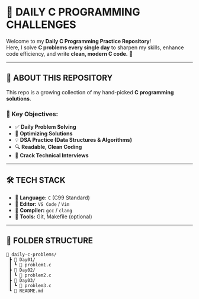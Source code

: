 # 🚀 **DAILY C PROGRAMMING CHALLENGES**

Welcome to my **Daily C Programming Practice Repository**!  
Here, I solve **C problems every single day** to sharpen my skills, enhance code efficiency, and write **clean, modern C code.** 🌟

---

## 📌 **ABOUT THIS REPOSITORY**

This repo is a growing collection of my hand-picked **C programming solutions**.  
### 🎯 Key Objectives:
- ✅ **Daily Problem Solving**
- 🔁 **Optimizing Solutions**
- 💡 **DSA Practice (Data Structures & Algorithms)**
- 🔍 **Readable, Clean Coding**
- 🧠 **Crack Technical Interviews**

---

## 🛠️ **TECH STACK**

- 🔹 **Language:** `C` (C99 Standard)
- 🔹 **Editor:** `VS Code` / `Vim`
- 🔹 **Compiler:** `gcc` / `clang`
- 🔹 **Tools:** Git, Makefile (optional)

---

## 📂 **FOLDER STRUCTURE**

```plaintext
📁 daily-c-problems/
 ┣ 📁 Day01/
 ┃ ┗ 📄 problem1.c
 ┣ 📁 Day02/
 ┃ ┗ 📄 problem2.c
 ┣ 📁 Day03/
 ┃ ┗ 📄 problem3.c
 ┗ 📄 README.md
